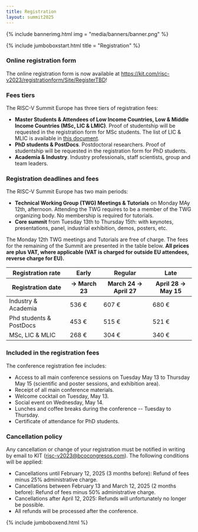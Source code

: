```yaml
---
title: Registration
layout: summit2025
---
```


{% include bannerimg.html 
    img = "media/banners/banner.png"
%}

{% include jumboboxstart.html 
    title = "Registration"
%}

### Online registration form

The online registration form is now available at <https://kit.com/risc-v2023/registrationform/Site/RegisterTBD>!

### Fees tiers

The RISC-V Summit Europe has three tiers of registration fees:

 - **Master Students & Attendees of Low Income Countries, Low & Middle
   Income Countries (MSc, LIC & LMIC)**. Proof of studentship will be
   requested in the registration form for MSc students. The list of
   LIC & MLIC is available in [this
   document](media/pdf/lic-mlic.pdf).
 - **PhD students & PostDocs**. Postdoctoral researchers. Proof of
   studentship will be requested in the registration form for PhD
   students.
 - **Academia & Industry**. Industry professionals, staff scientists,
   group and team leaders.

### Registration deadlines and fees

The RISC-V Summit Europe has two main periods:

 - **Technical Working Group (TWG) Meetings & Tutorials** on Monday
   MAy 12th, afternoon. Attending the TWG requires to be a member of
   the TWG organizing body. No membership is required for tutorials.
 - **Core summit** from Tuesday 13th to Thursday 15th: with keynotes,
   presentations, panel, industrial exhibition, demos, posters, etc.

The Monday 12th TWG meetings and Tutorials are free of charge. The
fees for the remaining of the Summit are presented in the table below.
**All prices are plus VAT, where applicable (VAT is charged for
outside EU attendees, reverse charge for EU).**

<table class="riscv-sy">
  <thead>
    <tr>
      <th>Registration rate</th>
      <th >Early</th>
      <th >Regular</th>
      <th >Late</th>
    </tr>
    <tr>
      <th>Registration date</th>
      <th >&rarr; March 23</th>
      <th >March 24 &rarr; April 27</th>
      <th >April 28 &rarr; May 15</th>
    </tr>
  </thead>
  <tbody>
    <tr>
      <td>Industry & Academia</td>
      <td>536 €</td>
      <td>607 €</td>
      <td>680 €</td>
    </tr>
    <tr>
      <td>Phd students & PostDocs</td>
      <td>453 €</td>
      <td>515 €</td>
      <td>521 €</td>
    </tr>
    <tr>
      <td>MSc, LIC & MLIC</td>
      <td>268 €</td>
      <td>304 €</td>
      <td>340 €</td>
    </tr>
  </tbody>
</table>

### Included in the registration fees

The conference registration fee includes:

 - Access to all main conference sessions on Tuesday May 13 to
   Thursday May 15 (scientific and poster sessions, and exhibition
   area).
 - Receipt of all main conference materials.
 - Welcome cocktail on Tuesday, May 13.
 - Social event on Wednesday, May 14.
 - Lunches and coffee breaks during the conference -- Tuesday to
   Thursday.
 - Certificate of attendance for PhD students.

### Cancellation policy

Any cancellation or change of your registration must be notified in
writing by email to KIT
([risc-v2023@bcocongresos.com](mailto:risc-v2023@bcocongresos.com)). The
following conditions will be applied:

- Cancellations until February 12, 2025 (3 months before): Refund of
  fees minus 25% administrative charge.
- Cancellations between February 13 and March 12, 2025 (2 months
  before): Refund of fees minus 50% administrative charge.
- Cancellations after April 12, 2025: Refunds will unfortunately no
  longer be possible.
- All refunds will be processed after the conference.

{% include jumboboxend.html %}
